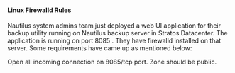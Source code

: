 #### Linux Firewalld Rules

Nautilus system admins team just deployed a web UI application for their backup utility running on Nautilus backup server in Stratos Datacenter. The application is running on port 8085 . They have firewalld installed on that server. Some requirements have came up as mentioned below:


Open all incoming connection on 8085/tcp port. Zone should be public.
